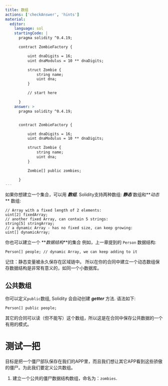 ```yaml
---
title: 数组
actions: ['checkAnswer', 'hints']
material:
  editor:
    language: sol
    startingCode: |
      pragma solidity ^0.4.19;

      contract ZombieFactory {

          uint dnaDigits = 16;
          uint dnaModulus = 10 ** dnaDigits;

          struct Zombie {
              string name;
              uint dna;
          }

          // start here

      }
    answer: >
      pragma solidity ^0.4.19;


      contract ZombieFactory {

          uint dnaDigits = 16;
          uint dnaModulus = 10 ** dnaDigits;

          struct Zombie {
              string name;
              uint dna;
          }

          Zombie[] public zombies;

      }
---
```


如果你想建立一个集合，可以用 **_数组_**. Solidity支持两种数组: **_静态_** 数组和**_动态_** 数组:

```
// Array with a fixed length of 2 elements:
uint[2] fixedArray;
// another fixed Array, can contain 5 strings:
string[5] stringArray;
// a dynamic Array - has no fixed size, can keep growing:
uint[] dynamicArray; 
```

你也可以建立一个 **_数据结构_**的集合 例如，上一章提到的 `Person` 数据结构:

```
Person[] people; // dynamic Array, we can keep adding to it
```

记住：静态变量被永久保存在区域链中。 所以在你的合同中建立一个动态数组保存数据结构是非常有意义的，如同一个小数据库。

## 公共数组

你可以定义`public`数组, Solidity 会自动创建 **_getter_** 方法. 语法如下:

```
Person[] public people;
```

其它的合同可以读（但不能写）这个数组，所以这是在合同中保存公共数据的一个有用的模式。

# 测试一把

目标是把一个僵尸部队保存在我们的APP里，而且我们想让其它APP看到这些骄傲的僵尸。为此我们要定义公共数组。

1. 建立一个公共的僵尸数据结构数组，命名为：`zombies`.
